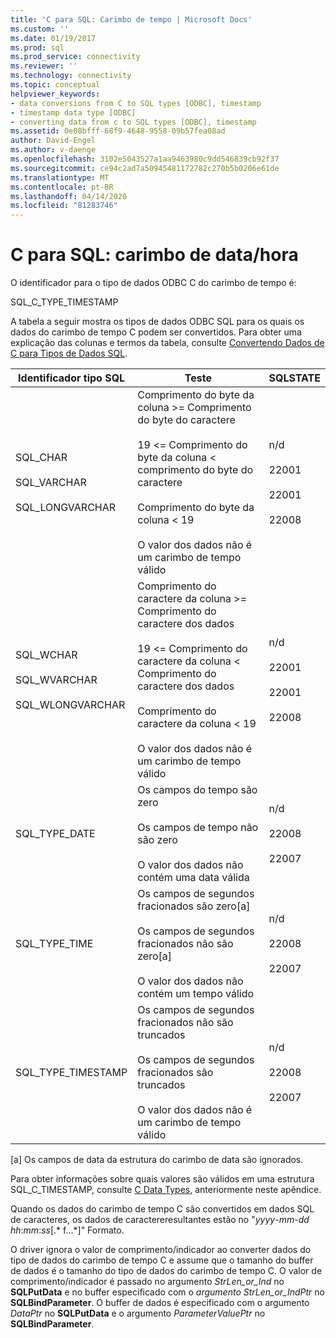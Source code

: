 ```yaml
---
title: 'C para SQL: Carimbo de tempo | Microsoft Docs'
ms.custom: ''
ms.date: 01/19/2017
ms.prod: sql
ms.prod_service: connectivity
ms.reviewer: ''
ms.technology: connectivity
ms.topic: conceptual
helpviewer_keywords:
- data conversions from C to SQL types [ODBC], timestamp
- timestamp data type [ODBC]
- converting data from c to SQL types [ODBC], timestamp
ms.assetid: 0e08bfff-68f9-4648-9558-09b57fea08ad
author: David-Engel
ms.author: v-daenge
ms.openlocfilehash: 3102e5043527a1aa9463980c9dd546839cb92f37
ms.sourcegitcommit: ce94c2ad7a50945481172782c270b5b0206e61de
ms.translationtype: MT
ms.contentlocale: pt-BR
ms.lasthandoff: 04/14/2020
ms.locfileid: "81283746"
---
```

# <a name="c-to-sql-timestamp"></a>C para SQL: carimbo de data/hora
O identificador para o tipo de dados ODBC C do carimbo de tempo é:  
  
 SQL_C_TYPE_TIMESTAMP  
  
 A tabela a seguir mostra os tipos de dados ODBC SQL para os quais os dados do carimbo de tempo C podem ser convertidos. Para obter uma explicação das colunas e termos da tabela, consulte [Convertendo Dados de C para Tipos de Dados SQL](../../../odbc/reference/appendixes/converting-data-from-c-to-sql-data-types.md).  
  
|Identificador tipo SQL|Teste|SQLSTATE|  
|-------------------------|----------|--------------|  
|SQL_CHAR<br /><br /> SQL_VARCHAR<br /><br /> SQL_LONGVARCHAR|Comprimento do byte da coluna >= Comprimento do byte do caractere<br /><br /> 19 <= Comprimento do byte da coluna < comprimento do byte do caractere<br /><br /> Comprimento do byte da coluna < 19<br /><br /> O valor dos dados não é um carimbo de tempo válido|n/d<br /><br /> 22001<br /><br /> 22001<br /><br /> 22008|  
|SQL_WCHAR<br /><br /> SQL_WVARCHAR<br /><br /> SQL_WLONGVARCHAR|Comprimento do caractere da coluna >= Comprimento do caractere dos dados<br /><br /> 19 <= Comprimento do caractere da coluna < Comprimento do caractere dos dados<br /><br /> Comprimento do caractere da coluna < 19<br /><br /> O valor dos dados não é um carimbo de tempo válido|n/d<br /><br /> 22001<br /><br /> 22001<br /><br /> 22008|  
|SQL_TYPE_DATE|Os campos do tempo são zero<br /><br /> Os campos de tempo não são zero<br /><br /> O valor dos dados não contém uma data válida|n/d<br /><br /> 22008<br /><br /> 22007|  
|SQL_TYPE_TIME|Os campos de segundos fracionados são zero[a]<br /><br /> Os campos de segundos fracionados não são zero[a]<br /><br /> O valor dos dados não contém um tempo válido|n/d<br /><br /> 22008<br /><br /> 22007|  
|SQL_TYPE_TIMESTAMP|Os campos de segundos fracionados não são truncados<br /><br /> Os campos de segundos fracionados são truncados<br /><br /> O valor dos dados não é um carimbo de tempo válido|n/d<br /><br /> 22008<br /><br /> 22007|  
  
 [a] Os campos de data da estrutura do carimbo de data são ignorados.  
  
 Para obter informações sobre quais valores são válidos em uma estrutura SQL_C_TIMESTAMP, consulte [C Data Types](../../../odbc/reference/appendixes/c-data-types.md), anteriormente neste apêndice.  
  
 Quando os dados do carimbo de tempo C são convertidos em dados SQL de caracteres, os dados de caractereresultantes estão no "*yyyy*-*mm*-*dd* *hh*:*mm*:*ss*[.* f...*]" Formato.  
  
 O driver ignora o valor de comprimento/indicador ao converter dados do tipo de dados do carimbo de tempo C e assume que o tamanho do buffer de dados é o tamanho do tipo de dados do carimbo de tempo C. O valor de comprimento/indicador é passado no argumento *StrLen_or_Ind* no **SQLPutData** e no buffer especificado com o *argumento StrLen_or_IndPtr* no **SQLBindParameter**. O buffer de dados é especificado com o argumento *DataPtr* no **SQLPutData** e o argumento *ParameterValuePtr* no **SQLBindParameter**.
